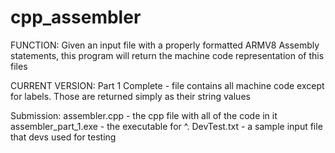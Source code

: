 # cpp_assembler

FUNCTION: Given an input file with a properly formatted ARMV8 Assembly statements, this program will return the machine code representation of this files

CURRENT VERSION: Part 1 Complete - file contains all machine code except for labels. Those are returned simply as their string values

Submission:
    assembler.cpp - the cpp file with all of the code in it
    assembler_part_1.exe - the executable for ^.
    DevTest.txt - a sample input file that devs used for testing
